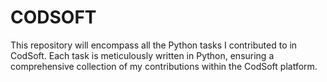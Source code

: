 # CODSOFT
This repository will encompass all the Python tasks I contributed to in CodSoft. Each task is meticulously written in Python, ensuring a comprehensive collection of my contributions within the CodSoft platform. 


